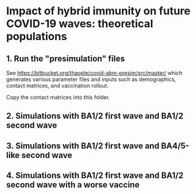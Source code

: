 # Impact of hybrid immunity on future COVID-19 waves: theoretical populations 

## 1. Run the "presimulation" files 

See https://bitbucket.org/thaople/covid-abm-presim/src/master/ which generates various parameter files and inputs such as demographics, contact matrices, and vaccination rollout.

Copy the contact matrices into this folder.

## 2. Simulations with BA1/2 first wave and BA1/2 second wave

## 3. Simulations with BA1/2 first wave and BA4/5-like second wave

## 4. Simulations with BA1/2 first wave and BA1/2 second wave with a worse vaccine